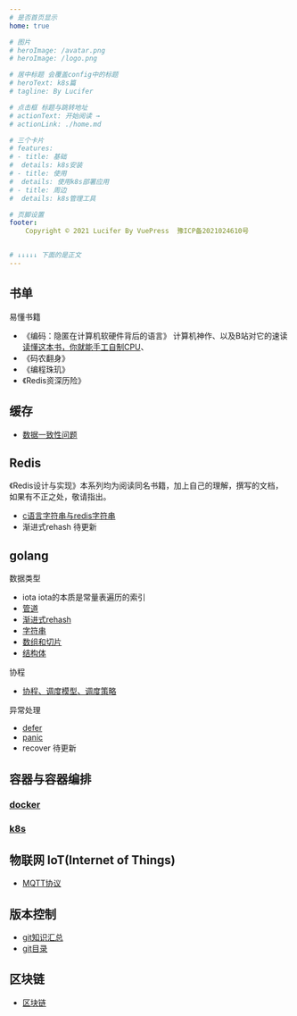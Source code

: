 ```yaml
---
# 是否首页显示
home: true

# 图片
# heroImage: /avatar.png
# heroImage: /logo.png

# 居中标题 会覆盖config中的标题
# heroText: k8s篇
# tagline: By Lucifer

# 点击框 标题与跳转地址
# actionText: 开始阅读 →
# actionLink: ./home.md

# 三个卡片
# features:
# - title: 基础
#  details: k8s安装
# - title: 使用
#  details: 使用k8s部署应用
# - title: 周边
#  details: k8s管理工具

# 页脚设置
footer: 
    Copyright © 2021 Lucifer By VuePress  豫ICP备2021024610号


# ↓↓↓↓↓ 下面的是正文
---
```


## 书单
易懂书籍
- 《编码：隐匿在计算机软硬件背后的语言》 计算机神作、以及B站对它的速读[读懂这本书，你就能手工自制CPU](https://www.bilibili.com/video/BV1NR4y1n7yj?spm_id_from=333.999.0.0)、
- 《码农翻身》
- 《编程珠玑》
- 《Redis资深历险》

## 缓存
- [数据一致性问题](./middleware/cache/data-consistency.md)

## Redis

《Redis设计与实现》本系列均为阅读同名书籍，加上自己的理解，撰写的文档，如果有不正之处，敬请指出。
- [c语言字符串与redis字符串](./middleware/redis/design/data_type/sds.md)
- 渐进式rehash 待更新

## golang
数据类型
- iota iota的本质是常量表遍历的索引
- [管道](./go/data_type/channel.md)
- [渐进式rehash](./go/data_type/map.md)
- [字符串](./go/data_type/string.md)
- [数组和切片](./go/data_type/slice.md)
- [结构体](./go/data_type/struct.md)

协程
- [协程、调度模型、调度策略](./go/routine/routine.md)

异常处理
- [defer](./go/exception_handle/defer.md)
- [panic](./go/exception_handle/panic.md)
- recover 待更新

## 容器与容器编排
### [docker](./ops/docker/docker.md)
### [k8s](./ops/k8s/k8s.md)


## 物联网 loT(Internet of Things)
- [MQTT协议](./lot/protocol/tree.md)


## 版本控制
- [git知识汇总](./dev/git/intro.md)
- [git目录](./dev/git/tree.md)

## 区块链
- [区块链](./blockchain/intro.md)